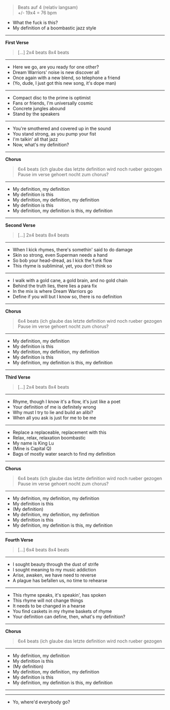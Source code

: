 > Beats auf 4 (relativ langsam)  
> +/- 19x4 = 76 bpm
 
 - What the fuck is this?
 - My definition of a boombastic jazz style


______
**First Verse** 
> [...] 2x4 beats
> 8x4 beats
______


  - Here we go, are you ready for one other?
  - Dream Warriors' noise is new discover all
  - Once again with a new blend, so telephone a friend
  - (Yo, dude, I just got this new song, it's dope man)

______


  - Compact disc to the prime is optimist
  - Fans or friends, I'm universally cosmic
  - Concrete jungles abound
  - Stand by the speakers

______


  - You're smothered and covered up in the sound
  - You stand strong, as you pump your fist
  - I'm talkin' all that jazz
  - Now, what's my definition?

______
**Chorus** 
> 6x4 beats (ich glaube das letzte definition wird noch rueber gezogen
> Pause im verse gehoert nocht zum chorus?
______


  - My definition, my definition
  - My definition is this
  - My definition, my definition, my definition
  - My definition is this
  - My definition, my definition is this, my definition

______
**Second Verse**
> [...] 2x4 beats
> 8x4 beats
______


  - When I kick rhymes, there's somethin' said to do damage
  - Skin so strong, even Superman needs a hand  
  - So bob your head-dread, as I kick the funk flow
  - This rhyme is subliminal, yet, you don't think so

______


  - I walk with a gold cane, a gold brain, and no gold chain
  - Behind the truth lies, there lies a para fix
  - In the mix is where Dream Warriors go
  - Define if you will but I know so, there is no definition

______
**Chorus**
> 6x4 beats (ich glaube das letzte definition wird noch rueber gezogen
> Pause im verse gehoert nocht zum chorus?
______


  - My definition, my definition
  - My definition is this
  - My definition, my definition, my definition
  - My definition is this
  - My definition, my definition is this, my definition

______
**Third Verse**
> [...] 2x4 beats
> 8x4 beats
______


  - Rhyme, though I know it's a flow, it's just like a poet
  - Your definition of me is definitely wrong
  - Why must I try to lie and build an alibi?
  - When all you ask is just for me to be me

______

  - Replace a replaceable, replacement with this
  - Relax, relax, relaxation boombastic
  - My name is King Lu
  - (Mine is Capital Q)
  - Bags of mostly water search to find my definition

______
**Chorus**
> 6x4 beats (ich glaube das letzte definition wird noch rueber gezogen
> Pause im verse gehoert nocht zum chorus?
______


  - My definition, my definition, my definition
  - My definition is this
  - (My definition)
  - My definition, my definition, my definition
  - My definition is this
  - My definition, my definition is this, my definition

______
**Fourth Verse**
> [...] 6x4 beats
> 8x4 beats
______


  - I sought beauty through the dust of strife
  - I sought meaning to my music addiction
  - Arise, awaken, we have need to reverse
  - A plague has befallen us, no time to rehearse

______

 
  - This rhyme speaks, it's speakin', has spoken
  - This rhyme will not change things
  - It needs to be changed in a hearse
  - You find caskets in my rhyme baskets of rhyme
  - Your definition can define, then, what's my definition?

______
**Chorus**
> 6x4 beats (ich glaube das letzte definition wird noch rueber gezogen
______


  - My definition, my definition
  - My definition is this
  - (My definition)
  - My definition, my definition, my definition
  - My definition is this
  - My definition, my definition is this, my definition

______
______

- Yo, where'd everybody go?
